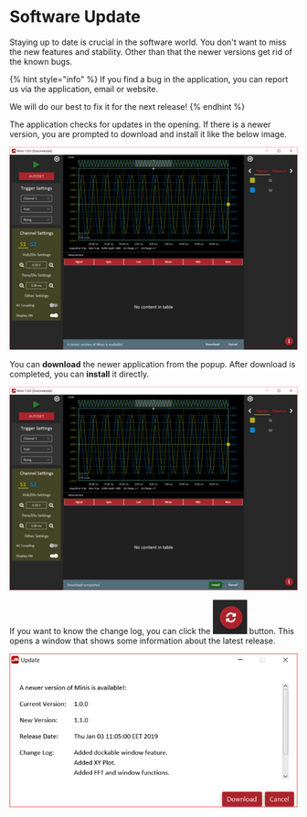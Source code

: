 # Software Update

Staying up to date is crucial in the software world. You don't want to miss the new features and stability. Other than that the newer versions get rid of the known bugs. 

{% hint style="info" %}
If you find a bug in the application, you can report us via the application, email or website. 

We will do our best to fix it for the next release!
{% endhint %}

The application checks for updates in the opening. If there is a newer version, you are prompted to download and install it like the below image.

![](../../../../.gitbook/assets/image%20%28121%29.png)

You can **download** the newer application from the popup. After download is completed, you can **install** it directly. 

![](../../../../.gitbook/assets/image%20%2892%29.png)

If you want to know the change log, you can click the ![](../../../../.gitbook/assets/image%20%2849%29.png) button. This opens a window that shows some information about the latest release.

![](../../../../.gitbook/assets/image%20%28182%29.png)

